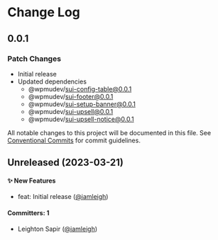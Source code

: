 # Change Log

## 0.0.1

### Patch Changes

- Initial release
- Updated dependencies
  - @wpmudev/sui-config-table@0.0.1
  - @wpmudev/sui-footer@0.0.1
  - @wpmudev/sui-setup-banner@0.0.1
  - @wpmudev/sui-upsell@0.0.1
  - @wpmudev/sui-upsell-notice@0.0.1

All notable changes to this project will be documented in this file. See
[Conventional Commits](https://conventionalcommits.org/) for commit guidelines.

## Unreleased (2023-03-21)

#### ✨ New Features

- feat: Initial release ([@iamleigh](https://github.com/iamleigh))

#### Committers: 1

- Leighton Sapir ([@iamleigh](https://github.com/iamleigh))
